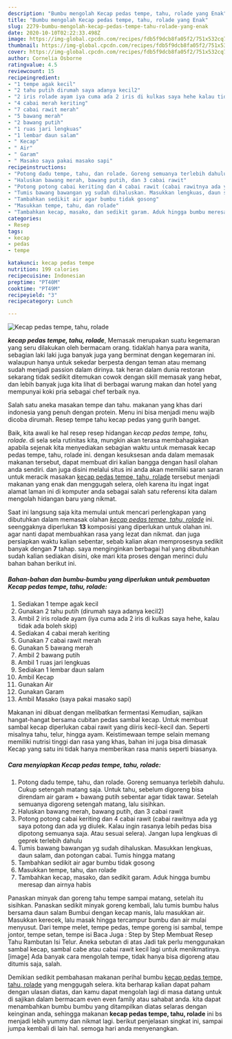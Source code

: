 ```yaml
---
description: "Bumbu mengolah Kecap pedas tempe, tahu, rolade yang Enak"
title: "Bumbu mengolah Kecap pedas tempe, tahu, rolade yang Enak"
slug: 2279-bumbu-mengolah-kecap-pedas-tempe-tahu-rolade-yang-enak
date: 2020-10-10T02:22:33.498Z
image: https://img-global.cpcdn.com/recipes/fdb5f9dcb8fa05f2/751x532cq70/kecap-pedas-tempe-tahu-rolade-foto-resep-utama.jpg
thumbnail: https://img-global.cpcdn.com/recipes/fdb5f9dcb8fa05f2/751x532cq70/kecap-pedas-tempe-tahu-rolade-foto-resep-utama.jpg
cover: https://img-global.cpcdn.com/recipes/fdb5f9dcb8fa05f2/751x532cq70/kecap-pedas-tempe-tahu-rolade-foto-resep-utama.jpg
author: Cornelia Osborne
ratingvalue: 4.5
reviewcount: 15
recipeingredient:
- "1 tempe agak kecil"
- "2 tahu putih dirumah saya adanya kecil2"
- "2 iris rolade ayam iya cuma ada 2 iris di kulkas saya hehe kalau tidak ada boleh skip"
- "4 cabai merah keriting"
- "7 cabai rawit merah"
- "5 bawang merah"
- "2 bawang putih"
- "1 ruas jari lengkuas"
- "1 lembar daun salam"
- " Kecap"
- " Air"
- " Garam"
- " Masako saya pakai masako sapi"
recipeinstructions:
- "Potong dadu tempe, tahu, dan rolade. Goreng semuanya terlebih dahulu. Cukup setengah matang saja. Untuk tahu, sebelum digoreng bisa direndam air garam + bawang putih sebentar agar tidak tawar. Setelah semuanya digoreng setengah matang, lalu sisihkan."
- "Haluskan bawang merah, bawang putih, dan 3 cabai rawit"
- "Potong potong cabai keriting dan 4 cabai rawit (cabai rawitnya ada yg saya potong dan ada yg diulek. Kalau ingin rasanya lebih pedas bisa dipotong semuanya saja. Atau sesuai selera). Jangan lupa lengkuas di geprek terlebih dahulu"
- "Tumis bawang bawangan yg sudah dihaluskan. Masukkan lengkuas, daun salam, dan potongan cabai. Tumis hingga matang"
- "Tambahkan sedikit air agar bumbu tidak gosong"
- "Masukkan tempe, tahu, dan rolade"
- "Tambahkan kecap, masako, dan sedikit garam. Aduk hingga bumbu meresap dan airnya habis"
categories:
- Resep
tags:
- kecap
- pedas
- tempe

katakunci: kecap pedas tempe 
nutrition: 199 calories
recipecuisine: Indonesian
preptime: "PT40M"
cooktime: "PT49M"
recipeyield: "3"
recipecategory: Lunch

---
```



![Kecap pedas tempe, tahu, rolade](https://img-global.cpcdn.com/recipes/fdb5f9dcb8fa05f2/751x532cq70/kecap-pedas-tempe-tahu-rolade-foto-resep-utama.jpg)

<b><i>kecap pedas tempe, tahu, rolade</i></b>, Memasak merupakan suatu kegemaran yang seru dilakukan oleh bermacam orang. tidaklah hanya para wanita, sebagian laki laki juga banyak juga yang berminat dengan kegemaran ini. walaupun hanya untuk sekedar berpesta dengan teman atau memang sudah menjadi passion dalam dirinya. tak heran dalam dunia restoran sekarang tidak sedikit ditemukan cowok dengan skill memasak yang hebat, dan lebih banyak juga kita lihat di berbagai warung makan dan hotel yang mempunyai koki pria sebagai chef terbaik nya.

Salah satu aneka masakan tempe dan tahu. makanan yang khas dari indonesia yang penuh dengan protein. Menu ini bisa menjadi menu wajib dicoba dirumah. Resep tempe tahu kecap pedas yang gurih banget.

Baik, kita awali ke hal resep resep hidangan <i>kecap pedas tempe, tahu, rolade</i>. di sela sela rutinitas kita, mungkin akan terasa membahagiakan apabila sejenak kita menyediakan sebagian waktu untuk memasak kecap pedas tempe, tahu, rolade ini. dengan kesuksesan anda dalam memasak makanan tersebut, dapat membuat diri kalian bangga dengan hasil olahan anda sendiri. dan juga disini melalui situs ini anda akan memiliki saran saran untuk meracik masakan <u>kecap pedas tempe, tahu, rolade</u> tersebut menjadi makanan yang enak dan menggugah selera, oleh karena itu ingat ingat alamat laman ini di komputer anda sebagai salah satu referensi kita dalam mengolah hidangan baru yang nikmat.


Saat ini langsung saja kita memulai untuk mencari perlengkapan yang dibutuhkan dalam memasak olahan <u><i>kecap pedas tempe, tahu, rolade</i></u> ini. seenggaknya diperlukan <b>13</b> komposisi yang diperlukan untuk olahan ini. agar nanti dapat membuahkan rasa yang lezat dan nikmat. dan juga persiapkan waktu kalian sebentar, sebab kalian akan memprosesnya sedikit banyak dengan <b>7</b> tahap. saya menginginkan berbagai hal yang dibutuhkan sudah kalian sediakan disini, oke mari kita proses dengan merinci dulu bahan bahan berikut ini.

<!--inarticleads1-->

##### Bahan-bahan dan bumbu-bumbu yang diperlukan untuk pembuatan Kecap pedas tempe, tahu, rolade:

1. Sediakan 1 tempe agak kecil
1. Gunakan 2 tahu putih (dirumah saya adanya kecil2)
1. Ambil 2 iris rolade ayam (iya cuma ada 2 iris di kulkas saya hehe, kalau tidak ada boleh skip)
1. Sediakan 4 cabai merah keriting
1. Gunakan 7 cabai rawit merah
1. Gunakan 5 bawang merah
1. Ambil 2 bawang putih
1. Ambil 1 ruas jari lengkuas
1. Sediakan 1 lembar daun salam
1. Ambil  Kecap
1. Gunakan  Air
1. Gunakan  Garam
1. Ambil  Masako (saya pakai masako sapi)


Makanan ini dibuat dengan melibatkan fermentasi Kemudian, sajikan hangat-hangat bersama cubitan pedas sambal kecap. Untuk membuat sambal kecap diperlukan cabai rawit yang diiris kecil-kecil dan. Seperti misalnya tahu, telur, hingga ayam. Keistimewaan tempe selain memang memiliki nutrisi tinggi dan rasa yang khas, bahan ini juga bisa dimasak Kecap yang satu ini tidak hanya memberikan rasa manis seperti biasanya. 

<!--inarticleads2-->

##### Cara menyiapkan Kecap pedas tempe, tahu, rolade:

1. Potong dadu tempe, tahu, dan rolade. Goreng semuanya terlebih dahulu. Cukup setengah matang saja. Untuk tahu, sebelum digoreng bisa direndam air garam + bawang putih sebentar agar tidak tawar. Setelah semuanya digoreng setengah matang, lalu sisihkan.
1. Haluskan bawang merah, bawang putih, dan 3 cabai rawit
1. Potong potong cabai keriting dan 4 cabai rawit (cabai rawitnya ada yg saya potong dan ada yg diulek. Kalau ingin rasanya lebih pedas bisa dipotong semuanya saja. Atau sesuai selera). Jangan lupa lengkuas di geprek terlebih dahulu
1. Tumis bawang bawangan yg sudah dihaluskan. Masukkan lengkuas, daun salam, dan potongan cabai. Tumis hingga matang
1. Tambahkan sedikit air agar bumbu tidak gosong
1. Masukkan tempe, tahu, dan rolade
1. Tambahkan kecap, masako, dan sedikit garam. Aduk hingga bumbu meresap dan airnya habis


Panaskan minyak dan goreng tahu tempe sampai matang, setelah itu sisihkan. Panaskan sedikit minyak goreng kembali, lalu tumis bumbu halus bersama daun salam Bumbui dengan kecap manis, lalu masukkan air. Masukkan kerecek, lalu masak hingga tercampur bumbu dan air mulai menyusut. Dari tempe melet, tempe pedas, tempe goreng isi sambal, tempe jontor, tempe setan, tempe isi Baca Juga : Step by Step Membuat Resep Tahu Rambutan Isi Telur. Aneka sebutan di atas Jadi tak perlu menggunakan sambal kecap, sambal cabe atau cabai rawit kecil lagi untuk menikmatinya. [image] Ada banyak cara mengolah tempe, tidak hanya bisa digoreng atau ditumis saja, salah. 

Demikian sedikit pembahasan makanan perihal bumbu <u>kecap pedas tempe, tahu, rolade</u> yang menggugah selera. kita berharap kalian dapat paham dengan ulasan diatas, dan kamu dapat mengolah lagi di masa datang untuk di sajikan dalam bermacam even even family atau sahabat anda. kita dapat menambahkan bumbu bumbu yang ditampilkan diatas selaras dengan keinginan anda, sehingga makanan <b>kecap pedas tempe, tahu, rolade</b> ini bs menjadi lebih yummy dan nikmat lagi. berikut penjelasan singkat ini, sampai jumpa kembali di lain hal. semoga hari anda menyenangkan.
